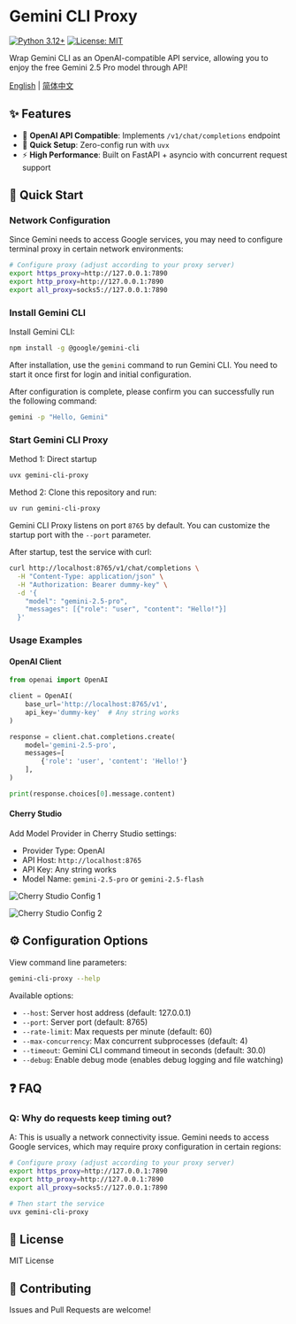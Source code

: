 # Gemini CLI Proxy

[![Python 3.12+](https://img.shields.io/badge/python-3.12+-blue.svg)](https://www.python.org/downloads/)
[![License: MIT](https://img.shields.io/badge/License-MIT-yellow.svg)](https://opensource.org/licenses/MIT)

Wrap Gemini CLI as an OpenAI-compatible API service, allowing you to enjoy the free Gemini 2.5 Pro model through API!

[English](./README.md) | [简体中文](./README_zh.md)

## ✨ Features

- 🔌 **OpenAI API Compatible**: Implements `/v1/chat/completions` endpoint
- 🚀 **Quick Setup**: Zero-config run with `uvx`
- ⚡ **High Performance**: Built on FastAPI + asyncio with concurrent request support

## 🚀 Quick Start

### Network Configuration

Since Gemini needs to access Google services, you may need to configure terminal proxy in certain network environments:

```bash
# Configure proxy (adjust according to your proxy server)
export https_proxy=http://127.0.0.1:7890
export http_proxy=http://127.0.0.1:7890  
export all_proxy=socks5://127.0.0.1:7890
```

### Install Gemini CLI

Install Gemini CLI:
```bash
npm install -g @google/gemini-cli
```

After installation, use the `gemini` command to run Gemini CLI. You need to start it once first for login and initial configuration.

After configuration is complete, please confirm you can successfully run the following command:

```bash
gemini -p "Hello, Gemini"
```

### Start Gemini CLI Proxy

Method 1: Direct startup
```bash
uvx gemini-cli-proxy
```

Method 2: Clone this repository and run:
```bash
uv run gemini-cli-proxy
```

Gemini CLI Proxy listens on port `8765` by default. You can customize the startup port with the `--port` parameter.

After startup, test the service with curl:

```bash
curl http://localhost:8765/v1/chat/completions \
  -H "Content-Type: application/json" \
  -H "Authorization: Bearer dummy-key" \
  -d '{
    "model": "gemini-2.5-pro",
    "messages": [{"role": "user", "content": "Hello!"}]
  }'
```

### Usage Examples

#### OpenAI Client

```python
from openai import OpenAI

client = OpenAI(
    base_url='http://localhost:8765/v1',
    api_key='dummy-key'  # Any string works
)

response = client.chat.completions.create(
    model='gemini-2.5-pro',
    messages=[
        {'role': 'user', 'content': 'Hello!'}
    ],
)

print(response.choices[0].message.content)
```

#### Cherry Studio

Add Model Provider in Cherry Studio settings:
- Provider Type: OpenAI
- API Host: `http://localhost:8765`
- API Key: Any string works
- Model Name: `gemini-2.5-pro` or `gemini-2.5-flash`

![Cherry Studio Config 1](./img/cherry-studio-1.jpg)

![Cherry Studio Config 2](./img/cherry-studio-2.jpg)

## ⚙️ Configuration Options

View command line parameters:

```bash
gemini-cli-proxy --help
```

Available options:
- `--host`: Server host address (default: 127.0.0.1)
- `--port`: Server port (default: 8765)
- `--rate-limit`: Max requests per minute (default: 60)
- `--max-concurrency`: Max concurrent subprocesses (default: 4)
- `--timeout`: Gemini CLI command timeout in seconds (default: 30.0)
- `--debug`: Enable debug mode (enables debug logging and file watching)

## ❓ FAQ

### Q: Why do requests keep timing out?

A: This is usually a network connectivity issue. Gemini needs to access Google services, which may require proxy configuration in certain regions:

```bash
# Configure proxy (adjust according to your proxy server)
export https_proxy=http://127.0.0.1:7890
export http_proxy=http://127.0.0.1:7890
export all_proxy=socks5://127.0.0.1:7890

# Then start the service
uvx gemini-cli-proxy
```

## 📄 License

MIT License

## 🤝 Contributing

Issues and Pull Requests are welcome! 